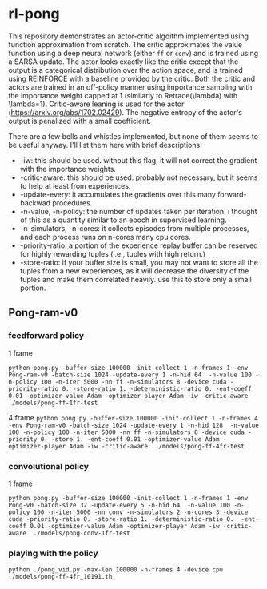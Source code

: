 # rl-pong

This repository demonstrates an actor-critic algoithm implemented using function
approximation from scratch. The critic approximates the value function using a
deep neural network (either `ff` or `conv`) and is trained using a SARSA update.
The actor looks exactly like the critic except that the output is a categorical
distribution over the action space, and is trained using REINFORCE with a
baseline provided by the critic. Both the critic and actors are trained in an
off-policy manner using importance sampling with the importance weight capped at
1 (similarly to Retrace(\lambda) with \lambda=1). Critic-aware leaning
is used for the actor (https://arxiv.org/abs/1702.02429). The negative entropy
of the actor's output is penalized with a small coefficient.

There are a few bells and whistles implemented, but none of them seems to be
useful anyway. I'll list them here with brief descriptions:

* -iw: this should be used. without this flag, it will not correct the gradient
  with the importance weights.
* -critic-aware: this should be used. probably not necessary, but it seems to
  help at least from experiences.
* -update-every: it accumulates the gradients over this many forward-backwad
  procedures.
* -n-value, -n-policy: the number of updates taken per iteration. i thought of
  this as a quantity similar to an epoch in supervised learning.
* -n-simulators, -n-cores: it collects episodes from multiple processes, and
  each process runs on n-cores many cpu cores.
* -priority-ratio: a portion of the experience replay buffer can be reserved for
  highly rewarding tuples (i.e., tuples with high return.)
* -store-ratio: if your buffer size is small, you may not want to store all the
  tuples from a new experiences, as it will decrease the diversity of the tuples
  and make them correlated heavily. use this to store only a small portion.

## Pong-ram-v0

### feedforward policy

1 frame

``
python pong.py
-buffer-size 100000
-init-collect 1
-n-frames 1
-env Pong-ram-v0
-batch-size 1024
-update-every 1
-n-hid 64 
-n-value 100
-n-policy 100
-n-iter 5000
-nn ff
-n-simulators 8
-device cuda
-priority-ratio 0.
-store-ratio 1.
-deterministic-ratio 0.
-ent-coeff 0.01
-optimizer-value Adam
-optimizer-player Adam
-iw
-critic-aware 
./models/pong-ff-1fr-test
``

4 frame
``
python pong.py
-buffer-size 100000
-init-collect 1
-n-frames 4
-env Pong-ram-v0
-batch-size 1024
-update-every 1
-n-hid 128 
-n-value 100
-n-policy 100
-n-iter 5000
-nn ff
-n-simulators 8
-device cuda
-priority 0.
-store 1.
-ent-coeff 0.01
-optimizer-value Adam
-optimizer-player Adam
-iw
-critic-aware 
./models/pong-ff-4fr-test
``

### convolutional policy

1 frame

``
python pong.py
-buffer-size 100000
-init-collect 1
-n-frames 1
-env Pong-v0
-batch-size 32
-update-every 5
-n-hid 64 
-n-value 100
-n-policy 100
-n-iter 5000
-nn conv
-n-simulators 2
-n-cores 3
-device cuda
-priority-ratio 0.
-store-ratio 1.
-deterministic-ratio 0. 
-ent-coeff 0.01
-optimizer-value Adam
-optimizer-player Adam
-iw
-critic-aware 
./models/pong-conv-1fr-test
``

### playing with the policy

``
python ./pong_vid.py
-max-len 100000
-n-frames 4
-device cpu ./models/pong-ff-4fr_10191.th 
``




